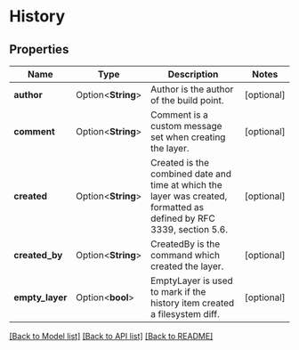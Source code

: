 # History

## Properties

Name | Type | Description | Notes
------------ | ------------- | ------------- | -------------
**author** | Option<**String**> | Author is the author of the build point. | [optional]
**comment** | Option<**String**> | Comment is a custom message set when creating the layer. | [optional]
**created** | Option<**String**> | Created is the combined date and time at which the layer was created, formatted as defined by RFC 3339, section 5.6. | [optional]
**created_by** | Option<**String**> | CreatedBy is the command which created the layer. | [optional]
**empty_layer** | Option<**bool**> | EmptyLayer is used to mark if the history item created a filesystem diff. | [optional]

[[Back to Model list]](../README.md#documentation-for-models) [[Back to API list]](../README.md#documentation-for-api-endpoints) [[Back to README]](../README.md)


